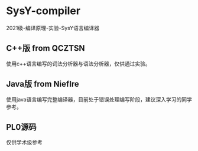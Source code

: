 # SysY-compiler
2021级-编译原理-实验-SysY语言编译器

## C++版 from QCZTSN
使用c++语言编写的词法分析器与语法分析器，仅供通过实验。

## Java版 from NiefIre
使用java语言编写完整编译器，目前处于错误处理编写阶段，建议深入学习的同学参考。

## PL0源码
仅供学术级参考


